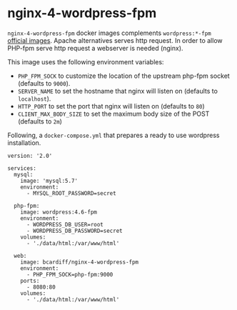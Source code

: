 # nginx-4-wordpress-fpm

`nginx-4-wordpress-fpm` docker images complements `wordpress:*-fpm` [official images](https://hub.docker.com/_/wordpress/). Apache alternatives serves http request. In order to allow PHP-fpm serve http request a webserver is needed (nginx).

This image uses the following environment variables:
 * `PHP_FPM_SOCK` to customize the location of the upstream php-fpm socket (defaults to `9000`).
 * `SERVER_NAME` to set the hostname that nginx will listen on (defaults to `localhost`).
 * `HTTP_PORT` to set the port that nginx will listen on (defaults to `80`)
 * `CLIENT_MAX_BODY_SIZE` to set the maximum body size of the POST (defaults to `2m`)


Following, a `docker-compose.yml` that prepares a ready to use wordpress installation.

```
version: '2.0'

services:
  mysql:
    image: 'mysql:5.7'
    environment:
      - MYSQL_ROOT_PASSWORD=secret

  php-fpm:
    image: wordpress:4.6-fpm
    environment:
      - WORDPRESS_DB_USER=root
      - WORDPRESS_DB_PASSWORD=secret
    volumes:
      - './data/html:/var/www/html'

  web:
    image: bcardiff/nginx-4-wordpress-fpm
    environment:
      - PHP_FPM_SOCK=php-fpm:9000
    ports:
      - 8080:80
    volumes:
      - './data/html:/var/www/html'
```
